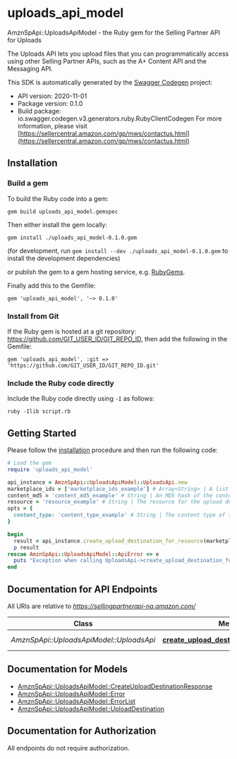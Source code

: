 # uploads_api_model

AmznSpApi::UploadsApiModel - the Ruby gem for the Selling Partner API for Uploads

The Uploads API lets you upload files that you can programmatically access using other Selling Partner APIs, such as the A+ Content API and the Messaging API.

This SDK is automatically generated by the [Swagger Codegen](https://github.com/swagger-api/swagger-codegen) project:

- API version: 2020-11-01
- Package version: 0.1.0
- Build package: io.swagger.codegen.v3.generators.ruby.RubyClientCodegen
For more information, please visit [https://sellercentral.amazon.com/gp/mws/contactus.html](https://sellercentral.amazon.com/gp/mws/contactus.html)

## Installation

### Build a gem

To build the Ruby code into a gem:

```shell
gem build uploads_api_model.gemspec
```

Then either install the gem locally:

```shell
gem install ./uploads_api_model-0.1.0.gem
```
(for development, run `gem install --dev ./uploads_api_model-0.1.0.gem` to install the development dependencies)

or publish the gem to a gem hosting service, e.g. [RubyGems](https://rubygems.org/).

Finally add this to the Gemfile:

    gem 'uploads_api_model', '~> 0.1.0'

### Install from Git

If the Ruby gem is hosted at a git repository: https://github.com/GIT_USER_ID/GIT_REPO_ID, then add the following in the Gemfile:

    gem 'uploads_api_model', :git => 'https://github.com/GIT_USER_ID/GIT_REPO_ID.git'

### Include the Ruby code directly

Include the Ruby code directly using `-I` as follows:

```shell
ruby -Ilib script.rb
```

## Getting Started

Please follow the [installation](#installation) procedure and then run the following code:
```ruby
# Load the gem
require 'uploads_api_model'

api_instance = AmznSpApi::UploadsApiModel::UploadsApi.new
marketplace_ids = ['marketplace_ids_example'] # Array<String> | A list of marketplace identifiers. This specifies the marketplaces where the upload will be available. Only one marketplace can be specified.
content_md5 = 'content_md5_example' # String | An MD5 hash of the content to be submitted to the upload destination. This value is used to determine if the data has been corrupted or tampered with during transit.
resource = 'resource_example' # String | The resource for the upload destination that you are creating. For example, if you are creating an upload destination for the createLegalDisclosure operation of the Messaging API, the {resource} would be /messaging/v1/orders/{amazonOrderId}/messages/legalDisclosure, and the entire path would be /uploads/2020-11-01/uploadDestinations/messaging/v1/orders/{amazonOrderId}/messages/legalDisclosure.
opts = { 
  content_type: 'content_type_example' # String | The content type of the file to be uploaded.
}

begin
  result = api_instance.create_upload_destination_for_resource(marketplace_ids, content_md5, resource, opts)
  p result
rescue AmznSpApi::UploadsApiModel::ApiError => e
  puts "Exception when calling UploadsApi->create_upload_destination_for_resource: #{e}"
end
```

## Documentation for API Endpoints

All URIs are relative to *https://sellingpartnerapi-na.amazon.com/*

Class | Method | HTTP request | Description
------------ | ------------- | ------------- | -------------
*AmznSpApi::UploadsApiModel::UploadsApi* | [**create_upload_destination_for_resource**](docs/UploadsApi.md#create_upload_destination_for_resource) | **POST** /uploads/2020-11-01/uploadDestinations/{resource} | 

## Documentation for Models

 - [AmznSpApi::UploadsApiModel::CreateUploadDestinationResponse](docs/CreateUploadDestinationResponse.md)
 - [AmznSpApi::UploadsApiModel::Error](docs/Error.md)
 - [AmznSpApi::UploadsApiModel::ErrorList](docs/ErrorList.md)
 - [AmznSpApi::UploadsApiModel::UploadDestination](docs/UploadDestination.md)

## Documentation for Authorization

 All endpoints do not require authorization.

